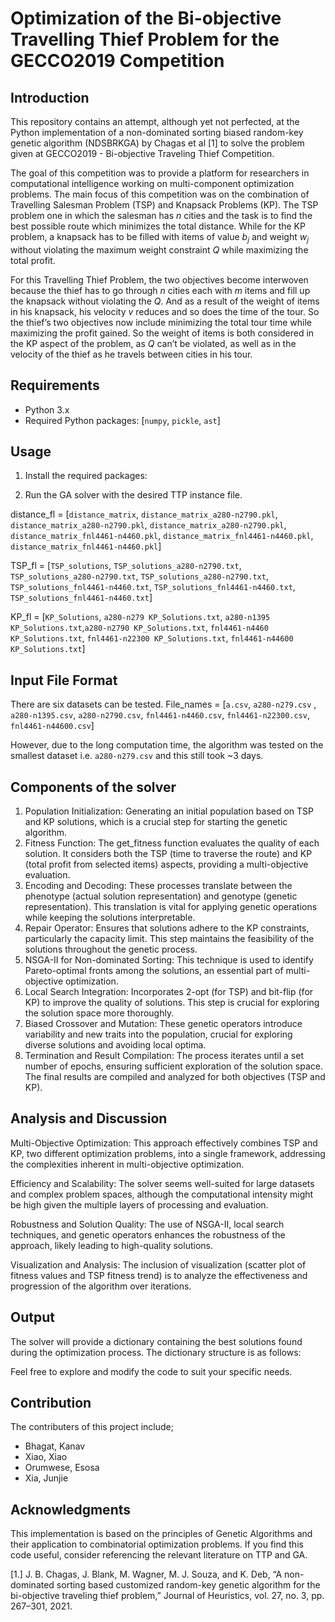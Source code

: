 # Optimization of the Bi-objective Travelling Thief Problem for the GECCO2019 Competition

## Introduction

This repository contains an attempt, although yet not perfected, at the Python implementation of a non-dominated sorting biased random-key genetic algorithm (NDSBRKGA) by Chagas et al [1] to solve the problem given at GECCO2019 - Bi-objective Traveling Thief Competition. 

The goal of this competition was to provide a platform for researchers in computational intelligence working on multi-component optimization problems. The main focus of this competition was on the combination of Travelling Salesman Problem (TSP) and Knapsack Problems (KP). The TSP problem one in which the salesman has $n$ cities and the task is to find the best possible route which minimizes the total distance. While for the KP problem, a knapsack has to be filled with items of value $b_j$ and weight $w_j$ without violating the maximum weight constraint $Q$ while maximizing the total profit.

For this Travelling Thief Problem, the two objectives become interwoven because the thief has to go through $n$ cities each with $m$ items and fill up the knapsack without violating the $Q$. And as a result of the weight of items in his knapsack, his velocity $v$ reduces and so does the time of the tour. So the thief’s two objectives now include minimizing the total tour time while maximizing
the profit gained. So the weight of items is both considered in the KP aspect of the problem, as $Q$ can’t be violated, as well as in the velocity of the thief as he travels between cities in his tour.

## Requirements

- Python 3.x
- Required Python packages: [`numpy`, `pickle`, `ast`]

## Usage

1. Install the required packages:

2. Run the GA solver with the desired TTP instance file.

distance_fl = [`distance_matrix`, `distance_matrix_a280-n2790.pkl`, `distance_matrix_a280-n2790.pkl`, `distance_matrix_a280-n2790.pkl`, `distance_matrix_fnl4461-n4460.pkl`, `distance_matrix_fnl4461-n4460.pkl`, `distance_matrix_fnl4461-n4460.pkl`]

TSP_fl = [`TSP_solutions`, `TSP_solutions_a280-n2790.txt`, `TSP_solutions_a280-n2790.txt`, `TSP_solutions_a280-n2790.txt`, `TSP_solutions_fnl4461-n4460.txt`, `TSP_solutions_fnl4461-n4460.txt`, `TSP_solutions_fnl4461-n4460.txt`]

KP_fl = [`KP_Solutions`, `a280-n279 KP_Solutions.txt`, `a280-n1395 KP_Solutions.txt`,`a280-n2790 KP_Solutions.txt`, `fnl4461-n4460 KP_Solutions.txt`, `fnl4461-n22300 KP_Solutions.txt`, `fnl4461-n44600 KP_Solutions.txt`]


## Input File Format

There are six datasets can be tested.
File_names = [`a.csv`, `a280-n279.csv` , `a280-n1395.csv`, `a280-n2790.csv`, `fnl4461-n4460.csv`, `fnl4461-n22300.csv`, `fnl4461-n44600.csv`]

However, due to the long computation time, the algorithm was tested on the smallest dataset i.e. `a280-n279.csv` and this still took ~3 days. 

## Components of the solver
1. Population Initialization:
Generating an initial population based on TSP and KP solutions, which is a crucial step for starting the genetic algorithm.
2. Fitness Function:
The get_fitness function evaluates the quality of each solution. It considers both the TSP (time to traverse the route) and KP (total profit from selected items) aspects, providing a multi-objective evaluation.
3. Encoding and Decoding:
These processes translate between the phenotype (actual solution representation) and genotype (genetic representation). This translation is vital for applying genetic operations while keeping the solutions interpretable.
4. Repair Operator:
Ensures that solutions adhere to the KP constraints, particularly the capacity limit. This step maintains the feasibility of the solutions throughout the genetic process.
5. NSGA-II for Non-dominated Sorting:
This technique is used to identify Pareto-optimal fronts among the solutions, an essential part of multi-objective optimization.
6. Local Search Integration:
Incorporates 2-opt (for TSP) and bit-flip (for KP) to improve the quality of solutions. This step is crucial for exploring the solution space more thoroughly.
7. Biased Crossover and Mutation:
These genetic operators introduce variability and new traits into the population, crucial for exploring diverse solutions and avoiding local optima.
8. Termination and Result Compilation:
The process iterates until a set number of epochs, ensuring sufficient exploration of the solution space. The final results are compiled and analyzed for both objectives (TSP and KP).

## Analysis and Discussion
Multi-Objective Optimization: This approach effectively combines TSP and KP, two different optimization problems, into a single framework, addressing the complexities inherent in multi-objective optimization.

Efficiency and Scalability: The solver seems well-suited for large datasets and complex problem spaces, although the computational intensity might be high given the multiple layers of processing and evaluation.

Robustness and Solution Quality: The use of NSGA-II, local search techniques, and genetic operators enhances the robustness of the approach, likely leading to high-quality solutions.

Visualization and Analysis: The inclusion of visualization (scatter plot of fitness values and TSP fitness trend) is to analyze the effectiveness and progression of the algorithm over iterations.

## Output

The solver will provide a dictionary containing the best solutions found during the optimization process. The dictionary structure is as follows:

Feel free to explore and modify the code to suit your specific needs.

## Contribution
The contributers of this project include;
* Bhagat, Kanav
* Xiao, Xiao
* Orumwese, Esosa
* Xia, Junjie


## Acknowledgments
This implementation is based on the principles of Genetic Algorithms and their application to combinatorial optimization problems. If you find this code useful, consider referencing the relevant literature on TTP and GA.

[1.] J. B. Chagas, J. Blank, M. Wagner, M. J. Souza, and K. Deb, “A non-dominated sorting based customized random-key genetic algorithm for the bi-objective traveling thief problem,” Journal of Heuristics, vol. 27, no. 3, pp. 267–301, 2021.

